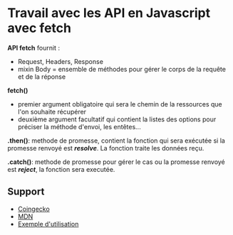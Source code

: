# Travail avec les API en Javascript avec fetch


**API fetch** fournit :
* Request, Headers, Response
* mixin Body = ensemble de méthodes pour gérer le corps de la requête et de la réponse

**fetch()**
* premier argument obligatoire qui sera le chemin de la ressources que l'on souhaite récupérer
* deuxième argument facultatif qui contient la listes des options pour préciser la méthode d'envoi, les entêtes...

**.then()**: methode de promesse, contient la fonction qui sera exécutée si la promesse renvoyé est ***resolve***. La fonction traite les données reçu.

**.catch()**: methode de promesse pour gérer le cas ou la promesse renvoyé est ***reject***, la fonction sera executée.

## Support
* [Coingecko](https://www.coingecko.com/en/api/documentation)
* [MDN](https://developer.mozilla.org/fr/docs/Web/API/Fetch_API/Using_Fetch)
* [Exemple d'utilisation](https://www.digitalocean.com/community/tutorials/how-to-use-the-javascript-fetch-api-to-get-data-fr)